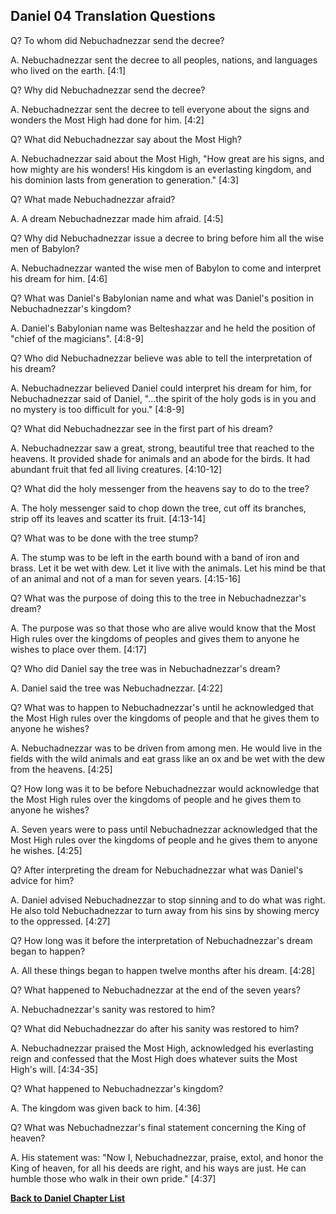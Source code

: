 ## Daniel 04 Translation Questions ##

Q? To whom did Nebuchadnezzar send the decree?

A. Nebuchadnezzar sent the decree to all peoples, nations, and languages who lived on the earth. [4:1]

Q? Why did Nebuchadnezzar send the decree?

A. Nebuchadnezzar sent the decree to tell everyone about the signs and wonders the Most High had done for him. [4:2]

Q? What did Nebuchadnezzar say about the Most High?

A. Nebuchadnezzar said about the Most High, "How great are his signs, and how mighty are his wonders! His kingdom is an everlasting kingdom, and his dominion lasts from generation to generation." [4:3]

Q? What made Nebuchadnezzar afraid?

A. A dream Nebuchadnezzar made him afraid. [4:5]

Q? Why did Nebuchadnezzar issue a decree to bring before him all the wise men of Babylon?

A. Nebuchadnezzar wanted the wise men of Babylon to come and interpret his dream for him. [4:6]

Q? What was Daniel's Babylonian name and what was Daniel's position in Nebuchadnezzar's kingdom?

A. Daniel's Babylonian name was Belteshazzar and he held the position of "chief of the magicians". [4:8-9]

Q? Who did Nebuchadnezzar believe was able to tell the interpretation of his dream?

A. Nebuchadnezzar believed Daniel could interpret his dream for him, for Nebuchadnezzar said of Daniel, "...the spirit of the holy gods is in you and no mystery is too difficult for you." [4:8-9]

Q? What did Nebuchadnezzar see in the first part of his dream?

A. Nebuchadnezzar saw a great, strong, beautiful tree that reached to the heavens. It provided shade for animals and an abode for the birds. It had abundant fruit that fed all living creatures. [4:10-12]

Q? What did the holy messenger from the heavens say to do to the tree?

A. The holy messenger said to chop down the tree, cut off its branches, strip off its leaves and scatter its fruit. [4:13-14]

Q? What was to be done with the tree stump?

A. The stump was to be left in the earth bound with a band of iron and brass. Let it be wet with dew. Let it live with the animals. Let his mind be that of an animal and not of a man for seven years. [4:15-16]

Q? What was the purpose of doing this to the tree in Nebuchadnezzar's dream?

A. The purpose was so that those who are alive would know that the Most High rules over the kingdoms of peoples and gives them to anyone he wishes to place over them. [4:17]

Q? Who did Daniel say the tree was in Nebuchadnezzar's dream?

A. Daniel said the tree was Nebuchadnezzar. [4:22]

Q? What was to happen to Nebuchadnezzar's until he acknowledged that the Most High rules over the kingdoms of people and that he gives them to anyone he wishes?

A. Nebuchadnezzar was to be driven from among men. He would live in the fields with the wild animals and eat grass like an ox and be wet with the dew from the heavens. [4:25]

Q? How long was it to be before Nebuchadnezzar would acknowledge that the Most High rules over the kingdoms of people and he gives them to anyone he wishes?

A. Seven years were to pass until Nebuchadnezzar acknowledged that the Most High rules over the kingdoms of people and he gives them to anyone he wishes. [4:25]

Q? After interpreting the dream for Nebuchadnezzar what was Daniel's advice for him?

A. Daniel advised Nebuchadnezzar to stop sinning and to do what was right. He also told Nebuchadnezzar to turn away from his sins by showing mercy to the oppressed. [4:27]

Q? How long was it before the interpretation of Nebuchadnezzar's dream began to happen?

A. All these things began to happen twelve months after his dream. [4:28]

Q? What happened to Nebuchadnezzar at the end of the seven years?

A. Nebuchadnezzar's sanity was restored to him?

Q? What did Nebuchadnezzar do after his sanity was restored to him?

A. Nebuchadnezzar praised the Most High, acknowledged his everlasting reign and confessed that the Most High does whatever suits the Most High's will. [4:34-35]

Q? What happened to Nebuchadnezzar's kingdom?

A. The kingdom was given back to him. [4:36]

Q? What was Nebuchadnezzar's final statement concerning the King of heaven?

A. His statement was: "Now I, Nebuchadnezzar, praise, extol, and honor the King of heaven, for all his deeds are right, and his ways are just. He can humble those who walk in their own pride." [4:37]

__[Back to Daniel Chapter List](./)__


